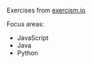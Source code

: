 Exercises from [exercism.io](http://http://exercism.io/)

Focus areas:
- JavaScript
- Java
- Python
